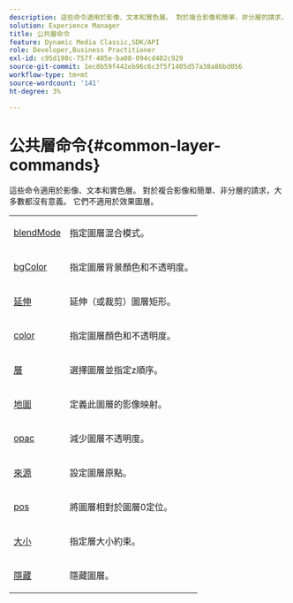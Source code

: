 ```yaml
---
description: 這些命令適用於影像、文本和實色層。 對於複合影像和簡單、非分層的請求，大多數都沒有意義。 它們不適用於效果圖層。
solution: Experience Manager
title: 公共層命令
feature: Dynamic Media Classic,SDK/API
role: Developer,Business Practitioner
exl-id: c95d198c-757f-405e-ba08-094cd402c929
source-git-commit: 1ec8b59f442eb96c6c3f5f1405d57a38a86bd056
workflow-type: tm+mt
source-wordcount: '141'
ht-degree: 3%

---
```


# 公共層命令{#common-layer-commands}

這些命令適用於影像、文本和實色層。 對於複合影像和簡單、非分層的請求，大多數都沒有意義。 它們不適用於效果圖層。

<table id="simpletable_8A74E965537D4E8CB91E95AEAE9673E0"> 
 <tr class="strow"> 
  <td class="stentry"> <p> <a href="../../../../../../is-api/http-ref/image-serving-api-ref/c-http-protocol-reference/c-command-reference/r-blendmode.md#reference-8be10dde1d584429966cb61ac8e7d172" type="reference" format="dita" scope="local"> blendMode</a> </p> </td> 
  <td class="stentry"> <p>指定圖層混合模式。 </p></td> 
 </tr> 
 <tr class="strow"> 
  <td class="stentry"> <p> <a href="../../../../../../is-api/http-ref/image-serving-api-ref/c-http-protocol-reference/c-command-reference/r-bgcolor.md#reference-441371ba4ef54fe781887c5ae448f6ab" type="reference" format="dita" scope="local"> bgColor</a> </p></td> 
  <td class="stentry"> <p>指定圖層背景顏色和不透明度。 </p></td> 
 </tr> 
 <tr class="strow"> 
  <td class="stentry"> <p> <a href="../../../../../../is-api/http-ref/image-serving-api-ref/c-http-protocol-reference/c-command-reference/r-extend.md#reference-7e9156beb285459d830e2d56782a74ac" type="reference" format="dita" scope="local"> 延伸</a> </p></td> 
  <td class="stentry"> <p>延伸（或裁剪）圖層矩形。 </p></td> 
 </tr> 
 <tr class="strow"> 
  <td class="stentry"> <p> <a href="/help/aem-is-ir-api/is-api/http-ref/image-serving-api-ref/c-http-protocol-reference/c-data-types/r-is-http-color.md" type="reference" format="dita" scope="local"> color</a> </p></td> 
  <td class="stentry"> <p>指定圖層顏色和不透明度。 </p></td> 
 </tr> 
 <tr class="strow"> 
  <td class="stentry"> <p> <a href="../../../../../../is-api/http-ref/image-serving-api-ref/c-http-protocol-reference/c-command-reference/r-layer.md#reference-0f8d7fbef64841dd855917bd8fc22e6d" type="reference" format="dita" scope="local"> 層</a> </p></td> 
  <td class="stentry"> <p>選擇圖層並指定z順序。 </p></td> 
 </tr> 
 <tr class="strow"> 
  <td class="stentry"> <p> <a href="../../../../../../is-api/http-ref/image-serving-api-ref/c-http-protocol-reference/c-command-reference/r-map.md#reference-8f96545f196b4b7caa616e15c2363f06" type="reference" format="dita" scope="local"> 地圖</a> </p></td> 
  <td class="stentry"> <p>定義此圖層的影像映射。 </p></td> 
 </tr> 
 <tr class="strow"> 
  <td class="stentry"> <p> <a href="../../../../../../is-api/http-ref/image-serving-api-ref/c-http-protocol-reference/c-command-reference/r-opac.md#reference-d2269b51aca34599a08d0a46ee5c27e5" type="reference" format="dita" scope="local"> opac</a> </p></td> 
  <td class="stentry"> <p>減少圖層不透明度。 </p></td> 
 </tr> 
 <tr class="strow"> 
  <td class="stentry"> <p><a href="../../../../../../is-api/http-ref/image-serving-api-ref/c-http-protocol-reference/c-command-reference/r-origin.md#reference-e11c7ac06e2240cc884c3fec98f05138" type="reference" format="dita" scope="local"> 來源</a> </p></td> 
  <td class="stentry"> <p>設定圖層原點。 </p></td> 
 </tr> 
 <tr class="strow"> 
  <td class="stentry"> <p> <a href="../../../../../../is-api/http-ref/image-serving-api-ref/c-http-protocol-reference/c-command-reference/r-pos.md#reference-65de948f4b404f1182b22119ca332143" type="reference" format="dita" scope="local"> pos</a> </p></td> 
  <td class="stentry"> <p>將圖層相對於圖層0定位。 </p></td> 
 </tr> 
 <tr class="strow"> 
  <td class="stentry"> <p> <a href="../../../../../../is-api/http-ref/image-serving-api-ref/c-http-protocol-reference/c-command-reference/r-size-reference.md#reference-04d383f32c7b4003bed9978cb854747b" type="reference" format="dita" scope="local"> 大小</a> </p></td> 
  <td class="stentry"> <p>指定層大小約束。 </p></td> 
 </tr> 
 <tr class="strow"> 
  <td class="stentry"> <p> <a href="../../../../../../is-api/http-ref/image-serving-api-ref/c-http-protocol-reference/c-command-reference/r-hide.md#reference-e336facb21a644eea78c2c84c1c4576e" type="reference" format="dita" scope="local"> 隱藏</a> </p></td> 
  <td class="stentry"> <p>隱藏圖層。 </p></td> 
 </tr> 
</table>

